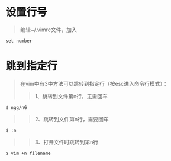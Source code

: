 # 设置行号
> 编辑~/.vimrc文件，加入
```
set number
```
# 跳到指定行

> 在vim中有3中方法可以跳转到指定行（按esc进入命令行模式）：
>> 1、跳转到文件第n行，无需回车
```
$ ngg/nG
```
>> 2、跳转到文件第n行，需要回车
```
$ :n 
```
>> 3、打开文件时跳转到第n行
```
$ vim +n filename
```
